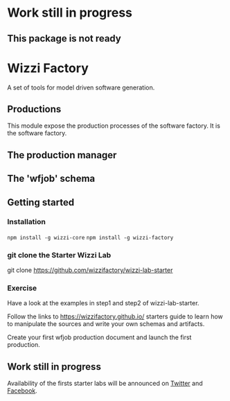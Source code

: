 ﻿# Work still in progress
## This package is not ready

# Wizzi Factory

A set of tools for model driven software generation.

## Productions

This module expose the production processes of the software factory.
It is the software factory.

## The production manager

## The 'wfjob' schema

## Getting started

### Installation

`npm install -g wizzi-core`
`npm install -g wizzi-factory`

### git clone the Starter Wizzi Lab

git clone https://github.com/wizzifactory/wizzi-lab-starter

### Exercise

Have a look at the examples in step1 and step2 of wizzi-lab-starter.

Follow the links to https://wizzifactory.github.io/ starters guide
to learn how to manipulate the sources and write your own schemas and artifacts.

Create your first wfjob production document and launch the first production.

## Work still in progress

Availability of the firsts starter labs will be announced 
on [Twitter](https://twitter.com/wizziteam) and [Facebook](https://www.facebook.com/wizzifactory).

